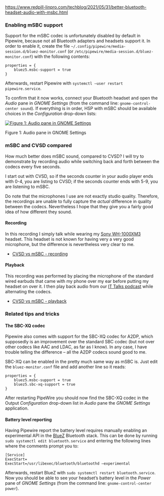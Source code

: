 https://www.redpill-linpro.com/techblog/2021/05/31/better-bluetooth-headset-audio-with-msbc.html

### Enabling mSBC support

Support for the mSBC codec is unfortunately disabled by default in Pipewire, because not all Bluetooth adapters and headsets support it. In order to enable it, create the file `~/.config/pipewire/media-session.d/bluez-monitor.conf` (or `/etc/pipewire/media-session.d/bluez-monitor.conf`) with the following contents:

``` highlight
properties = {
    bluez5.msbc-support = true
}
```

Afterwards, restart Pipewire with `systemctl –user restart pipewire.service`.

To confirm that it now works, connect your Bluetooth headset and open the *Audio* pane in *GNOME Settings* (from the command line: `gnome-control-center sound`). If everything is in order, HSP with mSBC should be available choices in the *Configuration* drop-down lists:

[![Figure 1: Audio pane in GNOME Settings](https://www.redpill-linpro.com/techblog/images/posts/better-bluetooth-headset-audio-with-msbc/GNOME_Settings.png)](https://www.redpill-linpro.com/techblog/2021/05/31/better-bluetooth-headset-audio-with-msbc.html/techblog/images/posts/better-bluetooth-headset-audio-with-msbc/GNOME_Settings.png)

Figure 1: Audio pane in GNOME Settings

### mSBC and CVSD compared

How much better does mSBC sound, compared to CVSD? I will try to demonstrate by recording audio while switching back and forth between the codecs every five seconds.

I start out with CVSD, so if the seconds counter in your audio player ends with 0-4, you are listing to CVSD; if the seconds counter ends with 5-9, you are listening to mSBC.

Do note that the microphones I use are not exactly studio quality. Therefore, the recordings are unable to fully capture the *actual* difference in quality between the codecs. Nevertheless I hope that they give you a fairly good idea of how different they sound.

#### Recording

In this recording I simply talk while wearing my [Sony WH-1000XM3](https://www.sony.com/ug/electronics/headband-headphones/wh-1000xm3) headset. This headset is not known for having very a very good microphone, but the difference is nevertheless very clear to me.

-   [CVSD vs mSBC - recording](https://www.redpill-linpro.com/techblog/2021/05/31/better-bluetooth-headset-audio-with-msbc.html/techblog/images/posts/better-bluetooth-headset-audio-with-msbc/CVSD_vs_mSBC_recording.mp3)

#### Playback

This recording was performed by placing the microphone of the standard wired earbuds that came with my phone over my ear before putting my headset on over it. I then play back audio from our [IT Talks podcast](https://ittalks.libsyn.com) while alternating the codecs.

-   [CVSD vs mSBC - playback](https://www.redpill-linpro.com/techblog/2021/05/31/better-bluetooth-headset-audio-with-msbc.html/techblog/images/posts/better-bluetooth-headset-audio-with-msbc/CVSD_vs_mSBC_playback.mp3)

### Related tips and tricks

#### The SBC-XQ codec

Pipewire also comes with support for the SBC-XQ codec for A2DP, which supposedly is an improvement over the standard SBC codec (but not over other codecs like AAC and LDAC, as far as I know). In any case, I have trouble telling the difference – all the A2DP codecs sound good to me.

SBC-XQ can be enabled in the pretty much same way as mSBC is. Just edit the `bluez-monitor.conf` file and add another line so it reads:

``` highlight
properties = {
    bluez5.msbc-support = true
    bluez5.sbc-xq-support = true
}
```

After restarting PipeWire you should now find the SBC-XQ codec in the Output *Configuration* drop-down list in *Audio* pane the *GNOME Settings* application.

#### Battery level reporting

Having Pipewire report the battery level requires manually enabling an experimental API in the [BlueZ](http://www.bluez.org/) Bluetooth stack. This can be done by running `sudo systemctl edit bluetooth.service` and entering the following lines where the comments prompt you to:

``` highlight
[Service]
ExecStart=
ExecStart=/usr/libexec/bluetooth/bluetoothd –experimental
```

Afterwards, restart BlueZ with `sudo systemctl restart bluetooth.service`. Now you should be able to see your headset’s battery level in the *Power* pane of *GNOME Settings* (from the command line: `gnome-control-center power`).